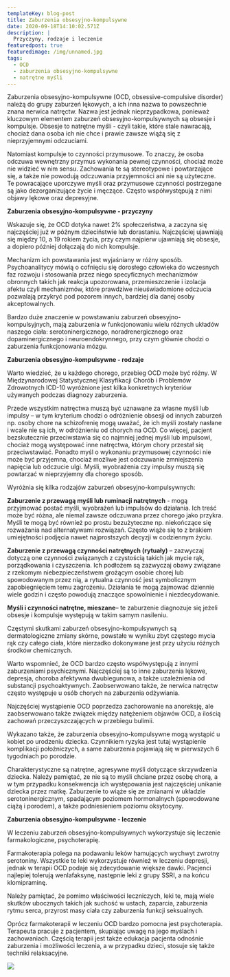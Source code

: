 ```yaml
---
templateKey: blog-post
title: Zaburzenia obsesyjno-kompulsywne
date: 2020-09-18T14:10:02.571Z
description: |
  Przyczyny, rodzaje i leczenie
featuredpost: true
featuredimage: /img/unnamed.jpg
tags:
  - OCD
  - zaburzenia obsesyjno-kompulsywne
  - natrętne myśli
---
```

Zaburzenia obsesyjno-kompulsywne (OCD, obsessive-compulsive disorder) należą do grupy zaburzeń lękowych, a ich inna nazwa to powszechnie znana nerwica natręctw. Nazwa jest jednak nieprzypadkowa, ponieważ kluczowym elementem zaburzeń obsesyjno-kompulsywnych są obsesje i kompulsje. Obsesje to natrętne myśli - czyli takie, które stale nawracają, chociaż dana osoba ich nie chce i prawie zawsze wiążą się z nieprzyjemnymi odczuciami.



Natomiast kompulsje to czynności przymusowe. To znaczy, że osoba odczuwa wewnętrzny przymus wykonania pewnej czynności, chociaż może nie widzieć w nim sensu. Zachowania te są stereotypowe i powtarzające się, a także nie powodują odczuwania przyjemności ani nie są użyteczne. Te powracające uporczywe myśli oraz przymusowe czynności postrzegane są jako dezorganizujące życie i męczące. Często współwystępują z nimi objawy lękowe oraz depresyjne.



**Zaburzenia obsesyjno-kompulsywne - przyczyny**



Wskazuje się, że OCD dotyka nawet 2% społeczeństwa, a zaczyna się najczęściej już w późnym dzieciństwie lub dorastaniu. Najczęściej ujawniają się między 10, a 19 rokiem życia, przy czym najpierw ujawniają się obsesje, a dopiero później dołączają do nich kompulsje.



Mechanizm ich powstawania jest wyjaśniany w różny sposób. Psychoanalitycy mówią o cofnięciu się dorosłego człowieka do wczesnych faz rozwoju i stosowania przez niego specyficznych mechanizmów obronnych takich jak reakcja upozorowana, przemieszczenie i izolacja afektu czyli mechanizmów, które prawdziwe nieuświadomione odczucia pozwalają przykryć pod pozorem innych, bardziej dla danej osoby akceptowalnych.



Bardzo duże znaczenie w powstawaniu zaburzeń obsesyjno-kompulsyjnych, mają zaburzenia w funkcjonowaniu wielu różnych układów naszego ciała: serotoninergicznego, noradrenergicznego oraz dopaminergicznego i neuroendokrynnego, przy czym głównie chodzi o zaburzenia funkcjonowania mózgu.



**Zaburzenia obsesyjno-kompulsywne - rodzaje**



Warto wiedzieć, że u każdego chorego, przebieg OCD może być różny. W Międzynarodowej Statystycznej Klasyfikacji Chorób i Problemów Zdrowotnych ICD-10 wyróżnione jest kilka konkretnych kryteriów używanych podczas diagnozy zaburzenia.



Przede wszystkim natręctwa muszą być uznawane za własne myśli lub impulsy – w tym kryterium chodzi o odróżnienie obsesji od innych zaburzeń np. osoby chore na schizofrenię mogą uważać, że ich myśli zostały nasłane i wcale nie są ich, w odróżnieniu od chorych na OCD. Co więcej, pacjent bezskutecznie przeciwstawia się co najmniej jednej myśli lub impulsowi, chociaż mogą występować inne natręctwa, którym chory przestał się przeciwstawiać. Ponadto myśl o wykonaniu przymusowej czynności nie może być przyjemna, chociaż możliwe jest odczuwanie zmniejszenia napięcia lub odczucie ulgi. Myśli, wyobrażenia czy impulsy muszą się powtarzać w nieprzyjemny dla chorego sposób.



Wyróżnia się kilka rodzajów zaburzeń obsesyjno-kompulsywnych:



**Zaburzenie z przewagą myśli lub ruminacji natrętnych** - mogą przyjmować postać myśli, wyobrażeń lub impulsów do działania. Ich treść może być różna, ale niemal zawsze odczuwana przez chorego jako przykra. Myśli te mogą być również po prostu bezużyteczne np. niekończące się rozważania nad alternatywami rozwiązań. Często wiąże się to z brakiem umiejętności podjęcia nawet najprostszych decyzji w codziennym życiu.



**Zaburzenie z przewagą czynności natrętnych (rytuały)** – zazwyczaj dotyczą one czynności związanych z czystością takich jak mycie rąk, porządkowania i czyszczenia. Ich podłożem są zazwyczaj obawy związane z rzekomym niebezpieczeństwem grożącym osobie chorej lub spowodowanym przez nią, a rytualna czynność jest symbolicznym zapobiegnięciem temu zagrożeniu. Działania te mogą zajmować dziennie wiele godzin i często powodują znaczące spowolnienie i niezdecydowanie.



**Myśli i czynności natrętne, mieszane**– te zaburzenie diagnozuje się jeżeli obsesje i kompulsje występują w takim samym nasileniu.



Częstymi skutkami zaburzeń obsesyjno-kompulsywnych są dermatologiczne zmiany skórne, powstałe w wyniku zbyt częstego mycia rąk czy całego ciała, które nierzadko dokonywane jest przy użyciu różnych środków chemicznych.



Warto wspomnieć, że OCD bardzo często współwystępują z innymi zaburzeniami psychicznymi. Najczęściej są to inne zaburzenia lękowe, depresja, choroba afektywna dwubiegunowa, a także uzależnienia od substancji psychoaktywnych. Zaobserwowano także, że nerwica natręctw często występuje u osób chorych na zaburzenia odżywiania.



Najczęściej wystąpienie OCD poprzedza zachorowanie na anoreksję, ale zaobserwowano także związek między natężeniem objawów OCD, a ilością zachowań przeczyszczających w przebiegu bulimii.



Wykazano także, że zaburzenia obsesyjno-kompulsywne mogą wystąpić u kobiet po urodzeniu dziecka. Czynnikiem ryzyka jest tutaj wystąpienie komplikacji położniczych, a same zaburzenia pojawiają się w pierwszych 6 tygodniach po porodzie.



Charakterystyczne są natrętne, agresywne myśli dotyczące skrzywdzenia dziecka. Należy pamiętać, ze nie są to myśli chciane przez osobę chorą, a w tym przypadku konsekwencja ich występowania jest najczęściej unikanie dziecka przez matkę. Zaburzenie to wiąże się ze zmianami w układzie serotoninergicznym, spadającym poziomem hormonalnych (spowodowane ciążą i porodem), a także podniesieniem poziomu oksytocyny.



**Zaburzenia obsesyjno-kompulsywne - leczenie**



W leczeniu zaburzeń obsesyjno-kompulsywnych wykorzystuje się leczenie farmakologiczne, psychoterapię.



Farmakoterapia polega na podawaniu leków hamujących wychwyt zwrotny serotoniny. Wszystkie te leki wykorzystuje również w leczeniu depresji, jednak w terapii OCD podaje się zdecydowanie większe dawki. Pacjenci najlepiej tolerują wenlafaksynę, następnie leki z grupy SSRI, a na końcu klomipraminę.



Należy pamiętać, że pomimo właściwości leczniczych, leki te, mają wiele skutków ubocznych takich jak suchość w ustach, zaparcia, zaburzenia rytmu serca, przyrost masy ciała czy zaburzenia funkcji seksualnych.



Oprócz farmakoterapii w leczeniu OCD bardzo pomocna jest psychoterapia. Terapeuta pracuje z pacjentem, skupiając uwagę na jego myślach i zachowaniach. Częścią terapii jest także edukacja pacjenta odnośnie zaburzenia i możliwości leczenia, a w przypadku dzieci, stosuje się także techniki relaksacyjne.



![](/img/ley-insolvencia.jpg)